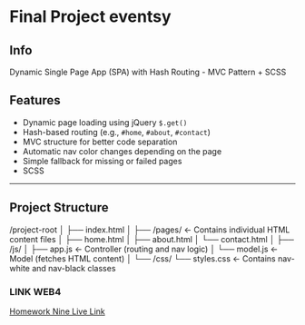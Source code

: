 # Final Project eventsy

## Info

Dynamic Single Page App (SPA) with Hash Routing - MVC Pattern + SCSS

## Features

- Dynamic page loading using jQuery `$.get()`
- Hash-based routing (e.g., `#home`, `#about`, `#contact`)
- MVC structure for better code separation
- Automatic nav color changes depending on the page
- Simple fallback for missing or failed pages
- SCSS

---

## Project Structure

/project-root
│
├── index.html
│
├── /pages/                   ← Contains individual HTML content files
│   ├── home.html
│   ├── about.html
│   └── contact.html
│
├── /js/
│   ├── app.js                ← Controller (routing and nav logic)
│   └── model.js              ← Model (fetches HTML content)
│
└── /css/
    └── styles.css            ← Contains nav-white and nav-black classes


### LINK WEB4

[Homework Nine Live Link](https://in-info-web4.luddy.indianapolis.iu.edu/~zayadam/final-project)
